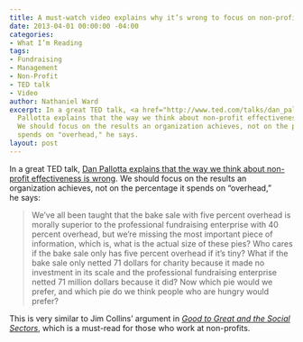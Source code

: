 ```yaml
---
title: A must-watch video explains why it’s wrong to focus on non-profits’ overhead
date: 2013-04-01 00:00:00 -04:00
categories:
- What I’m Reading
tags:
- Fundraising
- Management
- Non-Profit
- TED talk
- Video
author: Nathaniel Ward
excerpt: In a great TED talk, <a href="http://www.ted.com/talks/dan_pallotta_the_way_we_think_about_charity_is_dead_wrong.html">Dan
  Pallotta explains that the way we think about non-profit effectiveness is wrong</a>.
  We should focus on the results an organization achieves, not on the percentage it
  spends on "overhead," he says.
layout: post
---
```


In a great <span class="caps">TED</span> talk, [Dan Pallotta explains that the way we think about non-profit effectiveness is wrong][1]. We should focus on the results an organization achieves, not on the percentage it spends on “overhead,” he says:

> We’ve all been taught that the bake sale with five percent overhead is morally superior to the professional fundraising enterprise with 40 percent overhead, but we’re missing the most important piece of information, which is, what is the actual size of these pies? Who cares if the bake sale only has five percent overhead if it’s tiny? What if the bake sale only netted 71 dollars for charity because it made no investment in its scale and the professional fundraising enterprise netted 71 million dollars because it did? Now which pie would we prefer, and which pie do we think people who are hungry would prefer?

This is very similar to Jim Collins’ argument in *[Good to Great and the Social Sectors][2]*, which is a must-read for those who work at non-profits.

 [1]: http://www.ted.com/talks/dan_pallotta_the_way_we_think_about_charity_is_dead_wrong.html
 [2]: http://www.amazon.com/exec/obidos/ASIN/0977326403/nathward-20
